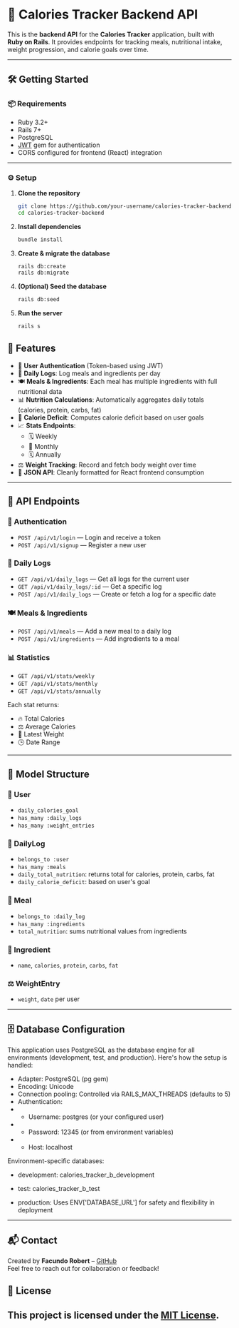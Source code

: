 
# 🥗 Calories Tracker Backend API

This is the **backend API** for the **Calories Tracker** application, built with **Ruby on Rails**. It provides endpoints for tracking meals, nutritional intake, weight progression, and calorie goals over time.

---

## 🛠️ Getting Started

### 📦 Requirements

- Ruby 3.2+
- Rails 7+
- PostgreSQL
- [JWT](https://github.com/jwt/ruby-jwt) gem for authentication
- CORS configured for frontend (React) integration


---

### ⚙️ Setup

1. **Clone the repository**  
   ```bash
   git clone https://github.com/your-username/calories-tracker-backend.git
   cd calories-tracker-backend
   ```

2. **Install dependencies**  
   ```bash
   bundle install
   ```

3. **Create & migrate the database**  
   ```bash
   rails db:create
   rails db:migrate
   ```

4. **(Optional) Seed the database**  
   ```bash
   rails db:seed
   ```

5. **Run the server**  
   ```bash
   rails s
   ```


## 🚀 Features

- 🔐 **User Authentication** (Token-based using JWT)
- 📆 **Daily Logs**: Log meals and ingredients per day
- 🍽️ **Meals & Ingredients**: Each meal has multiple ingredients with full nutritional data
- 📊 **Nutrition Calculations**: Automatically aggregates daily totals (calories, protein, carbs, fat)
- 🔻 **Calorie Deficit**: Computes calorie deficit based on user goals
- 📈 **Stats Endpoints**:
  - 🗓️ Weekly
  - 📅 Monthly
  - 🗓️ Annually
- ⚖️ **Weight Tracking**: Record and fetch body weight over time
- 🧾 **JSON API**: Cleanly formatted for React frontend consumption

---

## 🔗 API Endpoints

### 🔑 Authentication
- `POST /api/v1/login` — Login and receive a token
- `POST /api/v1/signup` — Register a new user

### 📅 Daily Logs
- `GET /api/v1/daily_logs` — Get all logs for the current user
- `GET /api/v1/daily_logs/:id` — Get a specific log
- `POST /api/v1/daily_logs` — Create or fetch a log for a specific date

### 🍽️ Meals & Ingredients
- `POST /api/v1/meals` — Add a new meal to a daily log
- `POST /api/v1/ingredients` — Add ingredients to a meal

### 📊 Statistics
- `GET /api/v1/stats/weekly`
- `GET /api/v1/stats/monthly`
- `GET /api/v1/stats/annually`

Each stat returns:
- 🔥 Total Calories
- ⚖️ Average Calories
- 📍 Latest Weight
- 🕒 Date Range

---

## 🧬 Model Structure

### 👤 User
- `daily_calories_goal`
- `has_many :daily_logs`
- `has_many :weight_entries`

### 📅 DailyLog
- `belongs_to :user`
- `has_many :meals`
- `daily_total_nutrition`: returns total for calories, protein, carbs, fat
- `daily_calorie_deficit`: based on user's goal

### 🍲 Meal
- `belongs_to :daily_log`
- `has_many :ingredients`
- `total_nutrition`: sums nutritional values from ingredients

### 🥑 Ingredient
- `name`, `calories`, `protein`, `carbs`, `fat`

### ⚖️ WeightEntry
- `weight`, `date` per user

-----
## 🗄️ Database Configuration

This application uses PostgreSQL as the database engine for all environments (development, test, and production). Here's how the setup is handled:

- Adapter: PostgreSQL (pg gem)
- Encoding: Unicode
- Connection pooling: Controlled via RAILS_MAX_THREADS (defaults to 5)
- Authentication:
- - Username: postgres (or your configured user)
- - Password: 12345 (or from environment variables)
- - Host: localhost

Environment-specific databases:

- development: calories_tracker_b_development

- test: calories_tracker_b_test

- production: Uses ENV['DATABASE_URL'] for safety and flexibility in deployment


----

## 📬 Contact

Created by **Facundo Robert** – [GitHub](https://github.com/RobertFacundo)  
Feel free to reach out for collaboration or feedback!

## 📄 License

This project is licensed under the [MIT License](LICENSE).
----

